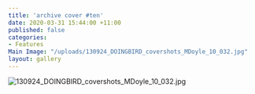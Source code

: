 ```yaml
---
title: 'archive cover #ten'
date: 2020-03-31 15:44:00 +11:00
published: false
categories:
- Features
Main Image: "/uploads/130924_DOINGBIRD_covershots_MDoyle_10_032.jpg"
layout: gallery
---
```


![130924_DOINGBIRD_covershots_MDoyle_10_032.jpg](/uploads/130924_DOINGBIRD_covershots_MDoyle_10_032.jpg)